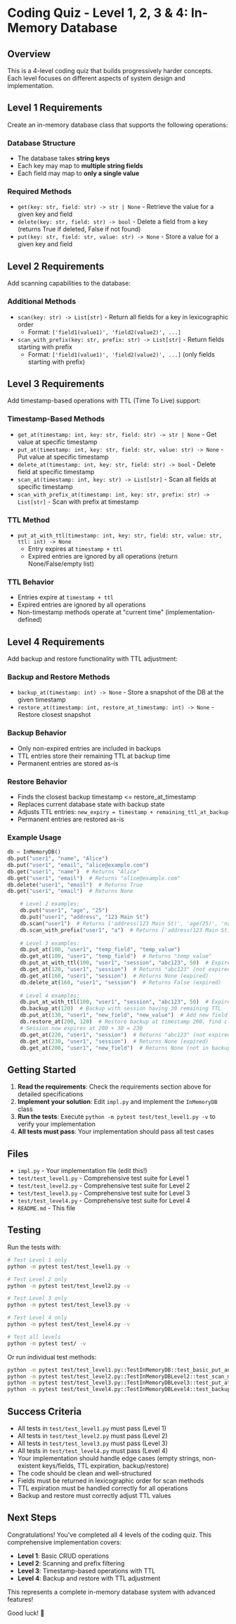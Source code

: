 # Coding Quiz - Level 1, 2, 3 & 4: In-Memory Database

## Overview
This is a 4-level coding quiz that builds progressively harder concepts. Each level focuses on different aspects of system design and implementation.

## Level 1 Requirements

Create an in-memory database class that supports the following operations:

### Database Structure
- The database takes **string keys**
- Each key may map to **multiple string fields**
- Each field may map to **only a single value**

### Required Methods
- `get(key: str, field: str) -> str | None` - Retrieve the value for a given key and field
- `delete(key: str, field: str) -> bool` - Delete a field from a key (returns True if deleted, False if not found)
- `put(key: str, field: str, value: str) -> None` - Store a value for a given key and field

## Level 2 Requirements

Add scanning capabilities to the database:

### Additional Methods
- `scan(key: str) -> List[str]` - Return all fields for a key in lexicographic order
  - Format: `['field1(value1)', 'field2(value2)', ...]`
- `scan_with_prefix(key: str, prefix: str) -> List[str]` - Return fields starting with prefix
  - Format: `['field1(value1)', 'field2(value2)', ...]` (only fields starting with prefix)

## Level 3 Requirements

Add timestamp-based operations with TTL (Time To Live) support:

### Timestamp-Based Methods
- `get_at(timestamp: int, key: str, field: str) -> str | None` - Get value at specific timestamp
- `put_at(timestamp: int, key: str, field: str, value: str) -> None` - Put value at specific timestamp
- `delete_at(timestamp: int, key: str, field: str) -> bool` - Delete field at specific timestamp
- `scan_at(timestamp: int, key: str) -> List[str]` - Scan all fields at specific timestamp
- `scan_with_prefix_at(timestamp: int, key: str, prefix: str) -> List[str]` - Scan with prefix at timestamp

### TTL Method
- `put_at_with_ttl(timestamp: int, key: str, field: str, value: str, ttl: int) -> None`
  - Entry expires at `timestamp + ttl`
  - Expired entries are ignored by all operations (return None/False/empty list)

### TTL Behavior
- Entries expire at `timestamp + ttl`
- Expired entries are ignored by all operations
- Non-timestamp methods operate at "current time" (implementation-defined)

## Level 4 Requirements

Add backup and restore functionality with TTL adjustment:

### Backup and Restore Methods
- `backup_at(timestamp: int) -> None` - Store a snapshot of the DB at the given timestamp
- `restore_at(timestamp: int, restore_at_timestamp: int) -> None` - Restore closest snapshot

### Backup Behavior
- Only non-expired entries are included in backups
- TTL entries store their remaining TTL at backup time
- Permanent entries are stored as-is

### Restore Behavior
- Finds the closest backup timestamp <= restore_at_timestamp
- Replaces current database state with backup state
- Adjusts TTL entries: `new_expiry = timestamp + remaining_ttl_at_backup`
- Permanent entries are restored as-is

### Example Usage
```python
db = InMemoryDB()
db.put("user1", "name", "Alice")
db.put("user1", "email", "alice@example.com")
db.get("user1", "name")  # Returns "Alice"
db.get("user1", "email")  # Returns "alice@example.com"
db.delete("user1", "email")  # Returns True
db.get("user1", "email")  # Returns None

    # Level 2 examples:
    db.put("user1", "age", "25")
    db.put("user1", "address", "123 Main St")
    db.scan("user1")  # Returns ['address(123 Main St)', 'age(25)', 'name(Alice)']
    db.scan_with_prefix("user1", "a")  # Returns ['address(123 Main St)', 'age(25)']
    
    # Level 3 examples:
    db.put_at(100, "user1", "temp_field", "temp_value")
    db.get_at(100, "user1", "temp_field")  # Returns "temp_value"
    db.put_at_with_ttl(100, "user1", "session", "abc123", 50)  # Expires at 150
    db.get_at(120, "user1", "session")  # Returns "abc123" (not expired)
    db.get_at(160, "user1", "session")  # Returns None (expired)
    db.delete_at(160, "user1", "session")  # Returns False (expired)
    
    # Level 4 examples:
    db.put_at_with_ttl(100, "user1", "session", "abc123", 50)  # Expires at 150
    db.backup_at(120)  # Backup with session having 30 remaining TTL
    db.put_at(130, "user1", "new_field", "new_value")  # Add new field
    db.restore_at(200, 120)  # Restore backup at timestamp 200, find closest backup <= 120
    # Session now expires at 200 + 30 = 230
    db.get_at(220, "user1", "session")  # Returns "abc123" (not expired)
    db.get_at(230, "user1", "session")  # Returns None (expired)
    db.get_at(200, "user1", "new_field")  # Returns None (not in backup)
```

## Getting Started

1. **Read the requirements**: Check the requirements section above for detailed specifications
2. **Implement your solution**: Edit `impl.py` and implement the `InMemoryDB` class
3. **Run the tests**: Execute `python -m pytest test/test_level1.py -v` to verify your implementation
4. **All tests must pass**: Your implementation should pass all test cases

## Files
- `impl.py` - Your implementation file (edit this!)
- `test/test_level1.py` - Comprehensive test suite for Level 1
- `test/test_level2.py` - Comprehensive test suite for Level 2
- `test/test_level3.py` - Comprehensive test suite for Level 3
- `test/test_level4.py` - Comprehensive test suite for Level 4
- `README.md` - This file

## Testing
Run the tests with:
```bash
# Test Level 1 only
python -m pytest test/test_level1.py -v

# Test Level 2 only
python -m pytest test/test_level2.py -v

# Test Level 3 only
python -m pytest test/test_level3.py -v

# Test Level 4 only
python -m pytest test/test_level4.py -v

# Test all levels
python -m pytest test/ -v
```

Or run individual test methods:
```bash
python -m pytest test/test_level1.py::TestInMemoryDB::test_basic_put_and_get -v
python -m pytest test/test_level2.py::TestInMemoryDBLevel2::test_scan_multiple_fields_lexicographic_order -v
python -m pytest test/test_level3.py::TestInMemoryDBLevel3::test_put_at_with_ttl_basic -v
python -m pytest test/test_level4.py::TestInMemoryDBLevel4::test_backup_at_with_ttl_entries -v
```

## Success Criteria
- All tests in `test/test_level1.py` must pass (Level 1)
- All tests in `test/test_level2.py` must pass (Level 2)
- All tests in `test/test_level3.py` must pass (Level 3)
- All tests in `test/test_level4.py` must pass (Level 4)
- Your implementation should handle edge cases (empty strings, non-existent keys/fields, TTL expiration, backup/restore)
- The code should be clean and well-structured
- Fields must be returned in lexicographic order for scan methods
- TTL expiration must be handled correctly for all operations
- Backup and restore must correctly adjust TTL values

## Next Steps
Congratulations! You've completed all 4 levels of the coding quiz. This comprehensive implementation covers:

- **Level 1**: Basic CRUD operations
- **Level 2**: Scanning and prefix filtering  
- **Level 3**: Timestamp-based operations with TTL
- **Level 4**: Backup and restore with TTL adjustment

This represents a complete in-memory database system with advanced features!

Good luck! 🚀
